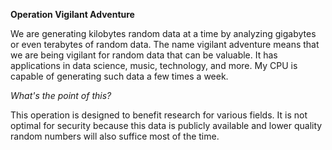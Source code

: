**Operation Vigilant Adventure**

We are generating kilobytes random data at a time by analyzing gigabytes or even terabytes of random data. The name vigilant adventure means that we are being vigilant for random data that can be valuable. It has applications in data science, music, technology, and more. My CPU is capable of generating such data a few times a week.

*What's the point of this?*

This operation is designed to benefit research for various fields. It is not optimal for security because this data is publicly available and lower quality random numbers will also suffice most of the time.    
